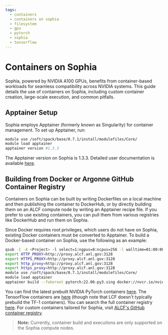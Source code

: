 ```yaml
---
tags:
  - containers
  - containers on sophia
  - filesystem
  - gpu
  - pytorch
  - sophia
  - tensorflow
---
```


# Containers on Sophia

Sophia, powered by NVIDIA A100 GPUs, benefits from container-based workloads for seamless compatibility across NVIDIA systems. This guide details the use of containers on Sophia, including custom container creation, large-scale execution, and common pitfalls.

## Apptainer Setup

Sophia employs Apptainer (formerly known as Singularity) for container management. To set up Apptainer, run:

```bash
module use /soft/spack/base/0.7.1/install/modulefiles/Core/
module load apptainer
apptainer version #1.3.3
```

The Apptainer version on Sophia is 1.3.3. Detailed user documentation is available [here](https://apptainer.org/docs/user/1.3/).

## Building from Docker or Argonne GitHub Container Registry

Containers on Sophia can be built by writing Dockerfiles on a local machine and then publishing the container to DockerHub, or by directly building them on an ALCF compute node by writing an Apptainer recipe file. If you prefer to use existing containers, you can pull them from various registries like DockerHub and run them on Sophia.

Since Docker requires root privileges, which users do not have on Sophia, existing Docker containers must be converted to Apptainer. To build a Docker-based container on Sophia, use the following as an example:

```bash
qsub -I -A <Project> -l select=1:ngpus=8:ncpus=256 -l walltime=01:00:00 -l filesystems=home:eagle -l singularity_fakeroot=True -q by-node -k doe
export HTTP_PROXY=http://proxy.alcf.anl.gov:3128
export HTTPS_PROXY=http://proxy.alcf.anl.gov:3128
export http_proxy=http://proxy.alcf.anl.gov:3128
export https_proxy=http://proxy.alcf.anl.gov:3128
module use /soft/spack/base/0.7.1/install/modulefiles/Core/
module load apptainer
apptainer build --fakeroot pytorch:22.06-py3.sing docker://nvcr.io/nvidia/pytorch:22.06-py3
```

You can find the latest prebuilt NVIDIA PyTorch containers [here](https://catalog.ngc.nvidia.com/orgs/nvidia/containers/pytorch). The TensorFlow containers are [here](https://catalog.ngc.nvidia.com/orgs/nvidia/containers/tensorflow) (though note that LCF doesn't typically prebuild the TF-1 containers). You can search the full container registry [here](https://catalog.ngc.nvidia.com/containers). For custom containers tailored for Sophia, visit [ALCF's GitHub container registry](https://github.com/argonne-lcf/container-registry/tree/main).

> **Note:** Currently, container build and executions are only supported on the Sophia compute nodes.